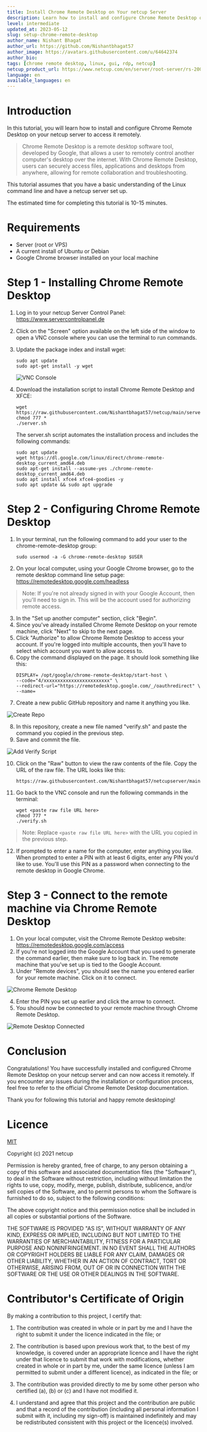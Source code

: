 ```yaml
---
title: Install Chrome Remote Desktop on Your netcup Server
description: Learn how to install and configure Chrome Remote Desktop on your netcup server to access it remotely.
level: intermediate
updated_at: 2023-05-12
slug: setup-chrome-remote-desktop
author_name: Nishant Bhagat
author_url: https://github.com/Nishantbhagat57
author_image: https://avatars.githubusercontent.com/u/64642374
author_bio:
tags: [chrome remote desktop, linux, gui, rdp, netcup]
netcup_product_url: https://www.netcup.com/en/server/root-server/rs-2000-g9.5-a1-iv
language: en
available_languages: en
---
```


# Introduction
In this tutorial, you will learn how to install and configure Chrome Remote Desktop on your netcup server to access it remotely.

> Chrome Remote Desktop is a remote desktop software tool, developed by Google, that allows a user to remotely control another computer's desktop over the internet. With Chrome Remote Desktop, users can securely access files, applications and desktops from anywhere, allowing for remote collaboration and troubleshooting.

This tutorial assumes that you have a basic understanding of the Linux command line and have a netcup server set up.

The estimated time for completing this tutorial is 10-15 minutes.

# Requirements
* Server (root or VPS)
* A current install of Ubuntu or Debian
* Google Chrome browser installed on your local machine

# Step 1 - Installing Chrome Remote Desktop
1. Log in to your netcup Server Control Panel: https://www.servercontrolpanel.de
2. Click on the "Screen" option available on the left side of the window to open a VNC console where you can use the terminal to run commands.
3. Update the package index and install wget:
   ```
   sudo apt update
   sudo apt-get install -y wget
   ```
   ![VNC Console](images/vnc-console.png)

4. Download the installation script to install Chrome Remote Desktop and XFCE:
   ```
   wget https://raw.githubusercontent.com/Nishantbhagat57/netcup/main/server.sh
   chmod 777 *
   ./server.sh
   ```
   The server.sh script automates the installation process and includes the following commands:
   ```
   sudo apt update
   wget https://dl.google.com/linux/direct/chrome-remote-desktop_current_amd64.deb
   sudo apt-get install --assume-yes ./chrome-remote-desktop_current_amd64.deb
   sudo apt install xfce4 xfce4-goodies -y
   sudo apt update && sudo apt upgrade
   ```

# Step 2 - Configuring Chrome Remote Desktop
1. In your terminal, run the following command to add your user to the chrome-remote-desktop group:
   ```
   sudo usermod -a -G chrome-remote-desktop $USER
   ```
2. On your local computer, using your Google Chrome browser, go to the remote desktop command line setup page: https://remotedesktop.google.com/headless
> Note: If you're not already signed in with your Google Account, then you'll need to sign in. This will be the account used for authorizing remote access.
3. In the "Set up another computer" section, click "Begin".
4. Since you've already installed Chrome Remote Desktop on your remote machine, click "Next" to skip to the next page.
5. Click "Authorize" to allow Chrome Remote Desktop to access your account. If you're logged into multiple accounts, then you'll have to select which account you want to allow access to.
6. Copy the command displayed on the page. It should look something like this:
   ```
   DISPLAY= /opt/google/chrome-remote-desktop/start-host \
   --code="4/xxxxxxxxxxxxxxxxxxxxxxxx" \
   --redirect-url="https://remotedesktop.google.com/_/oauthredirect" \
   --name= 
   ```
7. Create a new public GitHub repository and name it anything you like.

![Create Repo](images/create-repo.png)

8. In this repository, create a new file named "verify.sh" and paste the command you copied in the previous step.
9. Save and commit the file.

![Add Verify Script](images/verify-sh.png)

10. Click on the "Raw" button to view the raw contents of the file. Copy the URL of the raw file. The URL looks like this: 
    ```
    https://raw.githubusercontent.com/Nishantbhagat57/netcupserver/main/verify.sh
    ```
11. Go back to the VNC console and run the following commands in the terminal:
    ```
    wget <paste raw file URL here>
    chmod 777 *
    ./verify.sh
    ```
> Note: Replace ``` <paste raw file URL here> ``` with the URL you copied in the previous step.

12. If prompted to enter a name for the computer, enter anything you like. When prompted to enter a PIN with at least 6 digits, enter any PIN you'd like to use. You'll use this PIN as a password when connecting to the remote desktop in Google Chrome.

# Step 3 - Connect to the remote machine via Chrome Remote Desktop
1. On your local computer, visit the Chrome Remote Desktop website: https://remotedesktop.google.com/access
2. If you're not logged into the Google Account that you used to generate the command earlier, then make sure to log back in. The remote machine that you've set up is tied to the Google Account.
3. Under "Remote devices", you should see the name you entered earlier for your remote machine. Click on it to connect.

![Chrome Remote Desktop](images/chrome-remote-desktop.png)

4. Enter the PIN you set up earlier and click the arrow to connect.
5. You should now be connected to your remote machine through Chrome Remote Desktop.

![Remote Desktop Connected](images/netcup-chrome-remote-desktop.png)

# Conclusion
Congratulations! You have successfully installed and configured Chrome Remote Desktop on your netcup server and can now access it remotely.
If you encounter any issues during the installation or configuration process, feel free to refer to the official Chrome Remote Desktop documentation.

Thank you for following this tutorial and happy remote desktoping!
	
# Licence

[MIT](https://github.com/netcup-community/community-tutorials/blob/main/LICENSE)

Copyright (c) 2021 netcup

Permission is hereby granted, free of charge, to any person obtaining a copy of this software and associated documentation files (the "Software"), to deal in the Software without restriction, including without limitation the rights to use, copy, modify, merge, publish, distribute, sublicence, and/or sell copies of the Software, and to permit persons to whom the Software is furnished to do so, subject to the following conditions:

The above copyright notice and this permission notice shall be included in all copies or substantial portions of the Software.

THE SOFTWARE IS PROVIDED "AS IS", WITHOUT WARRANTY OF ANY KIND, EXPRESS OR IMPLIED, INCLUDING BUT NOT LIMITED TO THE WARRANTIES OF MERCHANTABILITY, FITNESS FOR A PARTICULAR PURPOSE AND NONINFRINGEMENT. IN NO EVENT SHALL THE AUTHORS OR COPYRIGHT HOLDERS BE LIABLE FOR ANY CLAIM, DAMAGES OR OTHER LIABILITY, WHETHER IN AN ACTION OF CONTRACT, TORT OR OTHERWISE, ARISING FROM, OUT OF OR IN CONNECTION WITH THE SOFTWARE OR THE USE OR OTHER DEALINGS IN THE SOFTWARE.

# Contributor's Certificate of Origin
By making a contribution to this project, I certify that:

 1) The contribution was created in whole or in part by me and I have the right to submit it under the licence indicated in the file; or

 2) The contribution is based upon previous work that, to the best of my knowledge, is covered under an appropriate licence and I have the right under that licence to submit that work with modifications, whether created in whole or in part by me, under the same licence (unless I am permitted to submit under a different licence), as indicated in the file; or

 3) The contribution was provided directly to me by some other person who certified (a), (b) or (c) and I have not modified it.

 4) I understand and agree that this project and the contribution are public and that a record of the contribution (including all personal information I submit with it, including my sign-off) is maintained indefinitely and may be redistributed consistent with this project or the licence(s) involved.
